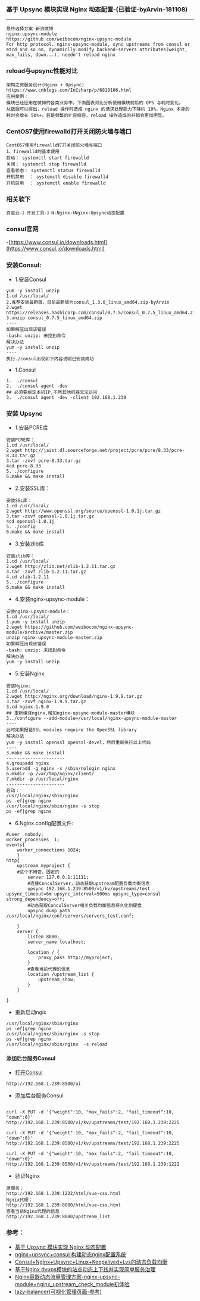 ### 基于 Upsync 模块实现 Nginx 动态配置-(已验证-byArvin-181108)
-----
```
最终选择方案-新浪微博
nginx-upsync-module
https://github.com/weibocom/nginx-upsync-module
For http protocol. nginx-upsync-module, sync upstreams from consul or etcd and so on, dynamiclly modify backend-servers attributes(weight, max_fails, down...), needn't reload nginx
```
### reload与upsync性能对比

```
架构之微服务设计(Nginx + Upsync)
https://www.cnblogs.com/InCsharp/p/6810106.html
应用案例：
模块已经应用在微博的各类业务中，下面图表对比分析使用模块前后的 QPS 与耗时变化。
从数据可以得出，reload 操作时造成 nginx 的请求处理能力下降约 10%，Nginx 本身的耗时会增长 50%+。若是频繁的扩容缩容，reload 操作造成的开销会更加明显。
```

### CentOS7使用firewalld打开关闭防火墙与端口

```
CentOS7使用firewalld打开关闭防火墙与端口
1、firewalld的基本使用
启动： systemctl start firewalld
关闭： systemctl stop firewalld
查看状态： systemctl status firewalld 
开机禁用  ： systemctl disable firewalld
开机启用  ： systemctl enable firewalld
```

### 相关软下
```
百度云-》开发工具-》N-Nginx-》Nginx-Upsync动态配置
```

### consul官网
-[https://www.consul.io/downloads.html](https://www.consul.io/downloads.html)

### 安装Consul:

- 1.安装Consul
```
yum -y install unzip
1.cd /usr/local/
2.推荐安装最新版，目前最新版为consul_1.3.0_linux_amd64.zip-byArvin
2.wget https://releases.hashicorp.com/consul/0.7.5/consul_0.7.5_linux_amd64.zip
3.unzip consul_0.7.5_linux_amd64.zip
----
如果解压出现该错误
-bash: unzip: 未找到命令
解决办法
yum -y install unzip
----
执行./consul出现如下内容说明已安装成功
```

- 1.Consul
```
1.  ./consul 
2.  ./consul agent -dev
## 必须要绑定本机IP,不然其他机器无法访问
3.  ./consul agent -dev -client 192.168.1.239
```

### 安装 Upsync

- 1.安装PCRE库
```
安装PCRE库：
1.cd /usr/local/
2.wget http://jaist.dl.sourceforge.net/project/pcre/pcre/8.33/pcre-8.33.tar.gz
3.tar -zxvf pcre-8.33.tar.gz
4cd pcre-8.33
5. ./configure
6.make && make install
```

- 2.安装SSL库：
```
安装SSL库：
1.cd /usr/local/
2.wget http://www.openssl.org/source/openssl-1.0.1j.tar.gz
3.tar -zxvf openssl-1.0.1j.tar.gz
4cd openssl-1.0.1j
5. ./config
6.make && make install
```

- 3.安装zlib库 
```
安装zlib库：
1.cd /usr/local/
2.wget http://zlib.net/zlib-1.2.11.tar.gz
3.tar -zxvf zlib-1.2.11.tar.gz
4.cd zlib-1.2.11
5. ./configure
6.make && make install
```

- 4.安装nginx-upsync-module：
```
安装nginx-upsync-module：
1.cd /usr/local/
1.yum -y install unzip
2.wget https://github.com/weibocom/nginx-upsync-module/archive/master.zip
unzip nginx-upsync-module-master.zip 
如果解压出现该错误
-bash: unzip: 未找到命令
解决办法
yum -y install unzip
```

- 5.安装Nginx
```
安装Nginx:
1.cd /usr/local/
2.wget http://nginx.org/download/nginx-1.9.9.tar.gz
3.tar -zxvf nginx-1.9.9.tar.gz
3.cd nginx-1.9.0
## 重新编译nginx,增加nginx-upsync-module-master模块
3../configure --add-module=/usr/local/nginx-upsync-module-master
----
此时如果报错SSL modules require the OpenSSL library
解决办法
yum -y install openssl openssl-devel，然后重新执行以上代码
----
3.make && make install
----------------------
4.groupadd nginx
5.useradd -g nginx -s /sbin/nologin nginx
6.mkdir -p /var/tmp/nginx/client/
7.mkdir -p /usr/local/nginx
----------------------
启动：
/usr/local/nginx/sbin/nginx 
ps -ef|grep nginx
/usr/local/nginx/sbin/nginx -s stop
ps -ef|grep nginx
```

- 6.Nginx.config配置文件:

```
#user  nobody;
worker_processes  1;
events{
    worker_connections 1024;
    }
http{
    upstream myproject {
	#这个不用管，固定的
        server 127.0.0.1:11111;
        #连接ConculServer，动态获取upstream配置负载均衡信息
        upsync 192.168.1.239:8500/v1/kv/upstreams/test upsync_timeout=6m upsync_interval=500ms upsync_type=consul strong_dependency=off;
        #动态获取ConculServer相关负载均衡信息持久化到硬盘
        upsync_dump_path /usr/local/nginx/conf/servers/servers_test.conf;
        
    }
    server {
        listen 8080;
        server_name localhost;
        
        location / {
            proxy_pass http://myproject;
        }
        #查看当前代理的信息
	    location /upstream_list {
         	upstream_show;
     	}
    }
	
}
```

- 重新启动ngix
```
/usr/local/nginx/sbin/nginx 
ps -ef|grep nginx
/usr/local/nginx/sbin/nginx -s stop
ps -ef|grep nginx
/usr/local/nginx/sbin/nginx  -s reload
```

#### 添加后台服务Consul

- [打开Consul](http://192.168.1.239:8500/ui)
```
http://192.168.1.239:8500/ui
```

- 添加后台服务Consul

```

curl -X PUT -d '{"weight":10, "max_fails":2, "fail_timeout":10, "down":0}' http://192.168.1.239:8500/v1/kv/upstreams/test/192.168.1.239:2225

curl -X PUT -d '{"weight":10, "max_fails":2, "fail_timeout":10, "down":0}' http://192.168.1.239:8500/v1/kv/upstreams/test/192.168.1.239:2225

curl -X PUT -d '{"weight":10, "max_fails":2, "fail_timeout":10, "down":0}' http://192.168.1.239:8500/v1/kv/upstreams/test/192.168.1.239:1222
```
- 验证Nginx

```
原服务：
http://192.168.1.239:1222/html/vue-css.html
Ngnix代理：
http://192.168.1.239:8080/html/vue-css.html
查看当前Nginx代理的信息
http://192.168.1.239:8080/upstream_list
```



### 参考：
- [基于 Upsync 模块实现 Nginx 动态配置](https://80imike.github.io/posts/1084.html)
- [nginx+upsync+consul 构建动态nginx配置系统](http://blog.51cto.com/lee90/2056182)
- [Consul+Nginx+Upsync+Linux+Keepalived+Lvs的动态负载均衡](http://www.cnblogs.com/lzh110/p/9452463.html)
- [基于Nginx dyups模块的站点动态上下线并实现简单服务治理](https://www.cnblogs.com/beyondbit/p/6063132.html)
- [Nginx容器动态流量管理方案-nginx-upsync-module+nginx_upstream_check_module初体验](https://blog.csdn.net/yueguanghaidao/article/details/52801043)
- [lazy-balancer(可视化管理页面-参考)](https://github.com/v55448330/lazy-balancer)
